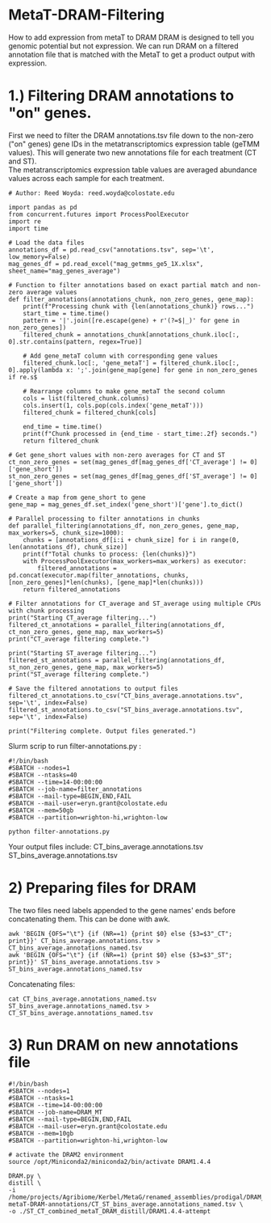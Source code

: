 # MetaT-DRAM-Filtering
How to add expression from metaT to DRAM
DRAM is designed to tell you genomic potential but not expression. We can run DRAM on a filtered annotation file that is matched with the MetaT to get a product output with expression.

# 1.) Filtering DRAM annotations to "on" genes.
First we need to filter the DRAM annotations.tsv file down to the non-zero ("on" genes) gene IDs in the metatranscriptomics expression table (geTMM values). This will generate two new annotations file for each treatment (CT and ST).    
The metatranscriptomics expression table values are averaged abundance values across each sample for each treatment.
```
# Author: Reed Woyda: reed.woyda@colostate.edu

import pandas as pd
from concurrent.futures import ProcessPoolExecutor
import re
import time

# Load the data files
annotations_df = pd.read_csv("annotations.tsv", sep='\t', low_memory=False)
mag_genes_df = pd.read_excel("mag_getmms_ge5_1X.xlsx", sheet_name="mag_genes_average")

# Function to filter annotations based on exact partial match and non-zero average values
def filter_annotations(annotations_chunk, non_zero_genes, gene_map):
    print(f"Processing chunk with {len(annotations_chunk)} rows...")
    start_time = time.time()
    pattern = '|'.join([re.escape(gene) + r'(?=$|_)' for gene in non_zero_genes])
    filtered_chunk = annotations_chunk[annotations_chunk.iloc[:, 0].str.contains(pattern, regex=True)]

    # Add gene_metaT column with corresponding gene values
    filtered_chunk.loc[:, 'gene_metaT'] = filtered_chunk.iloc[:, 0].apply(lambda x: ';'.join(gene_map[gene] for gene in non_zero_genes if re.s$

    # Rearrange columns to make gene_metaT the second column
    cols = list(filtered_chunk.columns)
    cols.insert(1, cols.pop(cols.index('gene_metaT')))
    filtered_chunk = filtered_chunk[cols]

    end_time = time.time()
    print(f"Chunk processed in {end_time - start_time:.2f} seconds.")
    return filtered_chunk

# Get gene_short values with non-zero averages for CT and ST
ct_non_zero_genes = set(mag_genes_df[mag_genes_df['CT_average'] != 0]['gene_short'])
st_non_zero_genes = set(mag_genes_df[mag_genes_df['ST_average'] != 0]['gene_short'])

# Create a map from gene_short to gene
gene_map = mag_genes_df.set_index('gene_short')['gene'].to_dict()

# Parallel processing to filter annotations in chunks
def parallel_filtering(annotations_df, non_zero_genes, gene_map, max_workers=5, chunk_size=1000):
    chunks = [annotations_df[i:i + chunk_size] for i in range(0, len(annotations_df), chunk_size)]
    print(f"Total chunks to process: {len(chunks)}")
    with ProcessPoolExecutor(max_workers=max_workers) as executor:
        filtered_annotations = pd.concat(executor.map(filter_annotations, chunks, [non_zero_genes]*len(chunks), [gene_map]*len(chunks)))
    return filtered_annotations

# Filter annotations for CT_average and ST_average using multiple CPUs with chunk processing
print("Starting CT_average filtering...")
filtered_ct_annotations = parallel_filtering(annotations_df, ct_non_zero_genes, gene_map, max_workers=5)
print("CT_average filtering complete.")

print("Starting ST_average filtering...")
filtered_st_annotations = parallel_filtering(annotations_df, st_non_zero_genes, gene_map, max_workers=5)
print("ST_average filtering complete.")

# Save the filtered annotations to output files
filtered_ct_annotations.to_csv("CT_bins_average.annotations.tsv", sep='\t', index=False)
filtered_st_annotations.to_csv("ST_bins_average.annotations.tsv", sep='\t', index=False)

print("Filtering complete. Output files generated.")
```
Slurm scrip to run filter-annotations.py :
```
#!/bin/bash
#SBATCH --nodes=1
#SBATCH --ntasks=40
#SBATCH --time=14-00:00:00
#SBATCH --job-name=filter_annotations
#SBATCH --mail-type=BEGIN,END,FAIL
#SBATCH --mail-user=eryn.grant@colostate.edu
#SBATCH --mem=50gb
#SBATCH --partition=wrighton-hi,wrighton-low

python filter-annotations.py
```
Your output files include:
    CT_bins_average.annotations.tsv    
    ST_bins_average.annotations.tsv
    
# 2) Preparing files for DRAM
 The two files need labels appended to the gene names' ends before concatenating them. This can be done with awk.
 ```
awk 'BEGIN {OFS="\t"} {if (NR==1) {print $0} else {$3=$3"_CT"; print}}' CT_bins_average.annotations.tsv > CT_bins_average.annotations_named.tsv
awk 'BEGIN {OFS="\t"} {if (NR==1) {print $0} else {$3=$3"_ST"; print}}' ST_bins_average.annotations.tsv > ST_bins_average.annotations_named.tsv
```
Concatenating files:
```
cat CT_bins_average.annotations_named.tsv ST_bins_average.annotations_named.tsv > CT_ST_bins_average.annotations_named.tsv
```
# 3) Run DRAM on new annotations file
```
#!/bin/bash
#SBATCH --nodes=1
#SBATCH --ntasks=1
#SBATCH --time=14-00:00:00
#SBATCH --job-name=DRAM_MT
#SBATCH --mail-type=BEGIN,END,FAIL
#SBATCH --mail-user=eryn.grant@colostate.edu
#SBATCH --mem=10gb
#SBATCH --partition=wrighton-hi,wrighton-low

# activate the DRAM2 environment
source /opt/Miniconda2/miniconda2/bin/activate DRAM1.4.4

DRAM.py \
distill \
-i /home/projects/Agribiome/Kerbel/MetaG/renamed_assemblies/prodigal/DRAM_v1.4.4_95per_80cov_genes/filtered-metaT-DRAM-annotations/CT_ST_bins_average.annotations_named.tsv \
-o ./ST_CT_combined_metaT_DRAM_distill/DRAM1.4.4-attempt
```

 
